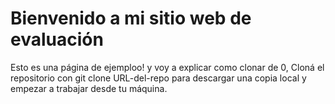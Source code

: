 <!DOCTYPE html>
<html>
  <head>
    <title>Mi Proyecto-Web-Ejemplo </title>
  </head>
  <body>
    <h1>Bienvenido a mi sitio web de evaluación</h1>
    <p>Esto es una página de ejemploo! y voy a explicar como clonar de 0, Cloná el repositorio con git clone URL-del-repo para descargar una copia local y empezar a trabajar desde tu máquina.</p>
  </body>
</html>
